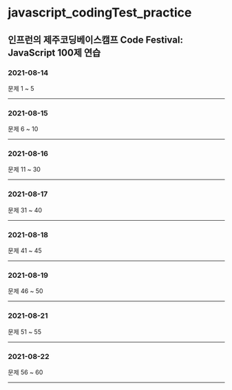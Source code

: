 # javascript_codingTest_practice
## 인프런의 제주코딩베이스캠프 Code Festival: JavaScript 100제 연습

### 2021-08-14
문제 1 ~ 5
___

### 2021-08-15
문제 6 ~ 10
___

### 2021-08-16
문제 11 ~ 30
___

### 2021-08-17
문제 31 ~ 40
___

### 2021-08-18
문제 41 ~ 45
___

### 2021-08-19
문제 46 ~ 50
___

### 2021-08-21
문제 51 ~ 55
___

### 2021-08-22
문제 56 ~ 60
___